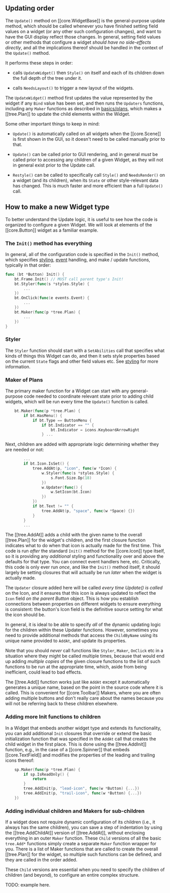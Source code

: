 ## Updating order

The `Update()` method on [[core.WidgetBase]] is the general-purpose update method, which should be called whenever you have finished setting field values on a widget (or any other such configuration changes), and want to have the GUI display reflect those changes.  In general, setting field values or other methods that configure a widget _should have no side-effects directly_, and all the implications thereof should be handled in the context of the `Update()` method.

It performs these steps in order:

* calls `UpdateWidget()` then `Style()` on itself and each of its children down the full depth of the tree under it.

* calls `NeedsLayout()` to trigger a new layout of the widgets.

The `UpdateWidget()` method first updates the value represented by the widget if any `Bind` value has been set, and then runs the `Updaters` functions, including any `Maker` functions as described in [basics/plans](../basics/plans), which makes a [[tree.Plan]] to update the child elements within the Widget.

Some other important things to keep in mind:

* `Update()` is automatically called on all widgets when the [[core.Scene]] is first shown in the GUI, so it doesn't need to be called manually prior to that.

* `Update()` can be called prior to GUI rendering, and in general _must_ be called prior to accessing any children of a given Widget, as they will not in general exist prior to the Update call.

* `Restyle()` can be called to specifically call `Style()` and `NeedsRender()` on a widget (and its children), when its `State` or other style-relevant data has changed.  This is much faster and more efficient than a full `Update()` call.

## How to make a new Widget type

To better understand the Update logic, it is useful to see how the code is organized to configure a given Widget.  We will look at elements of the [[core.Button]] widget as a familiar example.

### The `Init()` method has everything

In general, all of the configuration code is specified in the `Init()` method, which specifies [styling](styling), [event](events) handling, and make / update functions, typically in that order:

```go
func (bt *Button) Init() {
    bt.Frame.Init() // MUST call parent type's Init!
    bt.Styler(func(s *styles.Style) {
        ...
    })
    bt.OnClick(func(e events.Event) {
        ...
    })
    bt.Maker(func(p *tree.Plan) {
        ...
    })
}    
```

### Styler

The `Styler` function should start with a `SetAbilities` call that specifies what kinds of things this Widget can do, and then it sets style properties based on the current `State` flags and other field values etc.  See [styling](styling) for more information.

### Maker of Plans

The primary maker function for a Widget can start with any general-purpose code needed to coordinate relevant state prior to adding child widgets, which will be run every time the `Update()` function is called.

```go
    bt.Maker(func(p *tree.Plan) {
        if bt.HasMenu() {
            if bt.Type == ButtonMenu {
                if bt.Indicator == "" {
                    bt.Indicator = icons.KeyboardArrowRight
                } ...
```

Next, children are added with appropriate logic determining whether they are needed or not:

```go
        ...
        if bt.Icon.IsSet() {
            tree.AddAt(p, "icon", func(w *Icon) {
                w.Styler(func(s *styles.Style) {
                    s.Font.Size.Dp(18)
                })
                w.Updater(func() {
                    w.SetIcon(bt.Icon)
                })
            })
            if bt.Text != "" {
                tree.AddAt(p, "space", func(w *Space) {})
            }
        }
        ...
```

The [[tree.AddAt]] adds a child with the given name to the overall [[tree.Plan]] for the widget's children, and the first closure function indicates what to do when that icon is actually made for the first time.  This code is run _after_ the standard `Init()` method for the [[core.Icon]] type itself, so it is providing any _additional_ styling and functionality over and above the defaults for that type.  You can connect event handlers here, etc.  Critically, this code is only ever run _once_, and like the `Init()` method itself, it should largely be setting closures that will actually be run _later_ when the widget is actually made.

The `Updater` closure added here will be called _every time Update() is called_ on the Icon, and it ensures that this icon is always updated to reflect the `Icon` field _on the parent Button_ object.  This is how you establish connections between properties on different widgets to ensure everything is consistent: the button's Icon field is the definitive source setting for what the icon should be.

In general, it is ideal to be able to specify _all_ of the dynamic updating logic for the children within these Updater functions.  However, sometimes you need to provide additional methods that access the `ChildByName` using its unique name provided to `AddAt`, and update its properties.

Note that you should _never_ call functions like `Styler`, `Maker`, `OnClick` etc in a situation where they might be called multiple times, because that would end up adding _multiple copies_ of the given closure functions to the list of such functions to be run at the appropriate time, which, aside from being inefficient, could lead to bad effects.

The [[tree.Add]] function works just like `AddAt` except it automatically generates a unique name, based on the point in the source code where it is called.  This is convenient for [[core.Toolbar]] Makers, where you are often adding multiple buttons and don't really care about the names because you will not be referring back to these children elsewhere.

### Adding more Init functions to children

In a Widget that embeds another widget type and extends its functionality, you can add additional `Init` closures that override or extend the basic initialization function that was specified in the `AddAt` call that creates the child widget in the first place.  This is done using the [[tree.AddInit]] function, e.g., in the case of a [[core.Spinner]] that embeds [[core.TextField]] and modifies the properties of the leading and trailing icons thereof:

```go
	sp.Maker(func(p *tree.Plan) {
		if sp.IsReadOnly() {
			return
		}
		tree.AddInit(p, "lead-icon", func(w *Button) {...})
		tree.AddInit(p, "trail-icon", func(w *Button) {...})
	})
```

### Adding individual children and Makers for sub-children

If a widget does not require dynamic configuration of its children (i.e., it always has the same children), you can save a step of indentation by using the [[tree.AddChildAt]] version of [[tree.AddAt]], without enclosing everything in an outer `Maker` function.  These `Child` versions of all the basic `tree.Add*` functions simply create a separate `Maker` function wrapper for you.  There is a list of Maker functions that are called to create the overall [[tree.Plan]] for the widget, so multiple such functions can be defined, and they are called in the order added.

These `Child` versions are essential when you need to specify the children of children (and beyond), to configure an entire complex structure.

TODO: example here.

